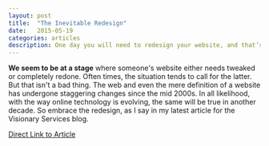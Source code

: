 ```yaml
---
layout: post
title:  "The Inevitable Redesign"
date:   2015-05-19
categories: articles
description: One day you will need to redesign your website, and that’s OK. Things change and websites are no exception.
---
```

<b>We seem to be at a stage</b> where someone's website either needs tweaked or completely redone. Often times, the situation tends to call for the latter. But that isn't a bad thing. The web and even the mere definition of a website has undergone staggering changes since the mid 2000s. In all likelihood, with the way online technology is evolving, the same will be true in another decade. So embrace the redesign, as I say in my latest article for the Visionary Services blog.

[Direct Link to Article](http://www.visionary.com/web-design-news/why-the-redesign-is-inevitable.html)